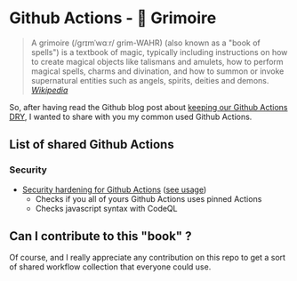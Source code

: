 # Github Actions - :closed_book: Grimoire
> A grimoire (/ɡrɪmˈwɑːr/ grim-WAHR) (also known as a "book of spells") is a textbook of magic, typically including instructions on how to create magical objects like talismans and amulets, how to perform magical spells, charms and divination, and how to summon or invoke supernatural entities such as angels, spirits, deities and demons.
> *[Wikipedia](https://en.wikipedia.org/wiki/Grimoire)*

So, after having read the Github blog post about [keeping our Github Actions DRY](https://github.blog/changelog/2021-10-05-github-actions-dry-your-github-actions-configuration-by-reusing-workflows/), I wanted to share with you my common used Github Actions.

## List of shared Github Actions
### Security
- [Security hardening for Github Actions](.github/workflows/security/workflows.yaml) ([see usage](.github/workflows/run.security.workflows.yaml))
  - Checks if you all of yours Github Actions uses pinned Actions
  - Checks javascript syntax with CodeQL

## Can I contribute to this "book" ?
Of course, and I really appreciate any contribution on this repo to get a sort of shared workflow collection that everyone could use.
